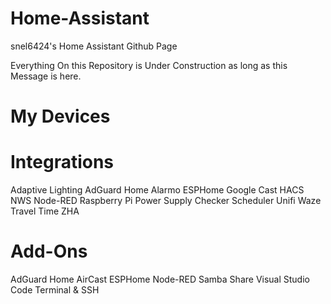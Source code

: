 # Home-Assistant
snel6424's Home Assistant Github Page

Everything On this Repository is Under Construction as long as this Message is here.

# My Devices

# Integrations
Adaptive Lighting
AdGuard Home
Alarmo
ESPHome
Google Cast
HACS
NWS
Node-RED
Raspberry Pi Power Supply Checker
Scheduler
Unifi
Waze Travel Time
ZHA

# Add-Ons
AdGuard Home
AirCast
ESPHome
Node-RED
Samba Share
Visual Studio Code
Terminal & SSH
